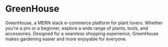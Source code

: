 # GreenHouse
GreenHouse, a MERN stack e-commerce platform for plant lovers. Whether you're a pro or a beginner, explore a wide range of plants, tools, and accessories. Designed for a seamless shopping experience, GreenHouse makes gardening easier and more enjoyable for everyone.
